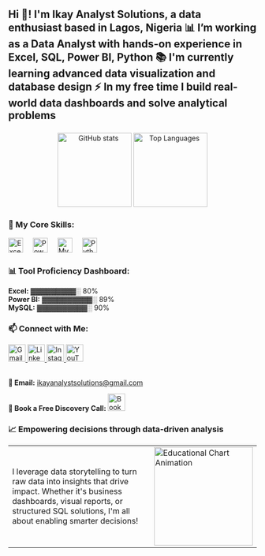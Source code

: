<h2 align="left">Hi 👋! I'm Ikay Analyst Solutions, a data enthusiast based in Lagos, Nigeria 📊  
I’m working as a Data Analyst with hands-on experience in Excel, SQL, Power BI, Python 📚  
I'm currently learning advanced data visualization and database design ⚡  
In my free time I build real-world data dashboards and solve analytical problems</h2>

###

<!-- GitHub Stats -->
<div align="center">
  <img src="https://github-readme-stats.vercel.app/api?username=ikayanalyst&hide_title=false&hide_rank=false&show_icons=true&include_all_commits=true&count_private=true&disable_animations=false&theme=dracula&locale=en&hide_border=false" height="150" alt="GitHub stats" />
  <img src="https://github-readme-stats.vercel.app/api/top-langs?username=ikayanalyst&locale=en&hide_title=false&layout=compact&card_width=320&langs_count=5&theme=dracula&hide_border=false&custom_title=Most%20Used%20Language:%20Python" height="150" alt="Top Languages" />
</div>

###

<h3 align="left">💼 My Core Skills:</h3>

<div align="left">
  <img src="https://img.icons8.com/color/48/000000/microsoft-excel-2019--v1.png" height="30" alt="Excel" />
  <img width="12" />
  <img src="https://img.icons8.com/color/48/000000/power-bi.png" height="30" alt="Power BI" />
  <img width="12" />
  <img src="https://cdn.jsdelivr.net/gh/devicons/devicon/icons/mysql/mysql-original.svg" height="30" alt="MySQL" />
  <img width="12" />
  <img src="https://cdn.jsdelivr.net/gh/devicons/devicon/icons/python/python-original.svg" height="30" alt="Python" />
</div>

###

<h3 align="left">📊 Tool Proficiency Dashboard:</h3>

<div align="left">
  <strong>Excel:</strong> ▓▓▓▓▓▓▓▓▓░ 80%<br>
  <strong>Power BI:</strong> ▓▓▓▓▓▓▓▓▓▓░ 89%<br>
  <strong>MySQL:</strong> ▓▓▓▓▓▓▓▓▓▓░ 90%
</div>

###

<h3 align="left">📫 Connect with Me:</h3>

<div align="left">
  <a href="mailto:ikayanalystsolutions@gmail.com" target="_blank">
    <img src="https://img.shields.io/static/v1?message=Gmail&logo=gmail&label=&color=D14836&logoColor=white&labelColor=&style=for-the-badge" height="35" alt="Gmail" />
  </a>
  <a href="https://www.linkedin.com/in/your-linkedin" target="_blank">
    <img src="https://img.shields.io/static/v1?message=LinkedIn&logo=linkedin&label=&color=0077B5&logoColor=white&labelColor=&style=for-the-badge" height="35" alt="LinkedIn" />
  </a>
  <a href="https://www.instagram.com/ikay_analyst_solutions/?igsh=YmJhZmV2bWN5dnlr" target="_blank">
    <img src="https://img.shields.io/static/v1?message=Instagram&logo=instagram&label=&color=E4405F&logoColor=white&labelColor=&style=for-the-badge" height="35" alt="Instagram" />
  </a>
  <a href="https://www.youtube.com/@ikayanalyst" target="_blank">
    <img src="https://img.shields.io/static/v1?message=YouTube&logo=youtube&label=&color=FF0000&logoColor=white&labelColor=&style=for-the-badge" height="35" alt="YouTube" />
  </a>
</div>

<br>

<p><strong>📧 Email:</strong> <a href="mailto:ikayanalystsolutions@gmail.com">ikayanalystsolutions@gmail.com</a></p>

<p><strong>📅 Book a Free Discovery Call:</strong>  
<a href="https://calendly.com/myexcel57/30min" target="_blank">
  <img src="https://img.shields.io/static/v1?message=Book%20a%20Call&logo=google-calendar&label=&color=0A66C2&logoColor=white&labelColor=&style=for-the-badge" height="35" alt="Book a Call" />
</a>
</p>




###

<!-- Empowering Message with Animation -->
<h3 align="left">📈 Empowering decisions through data-driven analysis</h3>

<table>
  <tr>
    <td>
      <p>I leverage data storytelling to turn raw data into insights that drive impact. Whether it's business dashboards, visual reports, or structured SQL solutions, I'm all about enabling smarter decisions!</p>
    </td>
    <td>
      <img src="https://media.giphy.com/media/RbDKaczqWovIugyJmW/giphy.gif" height="200" alt="Educational Chart Animation" />
    </td>
  </tr>
</table>
